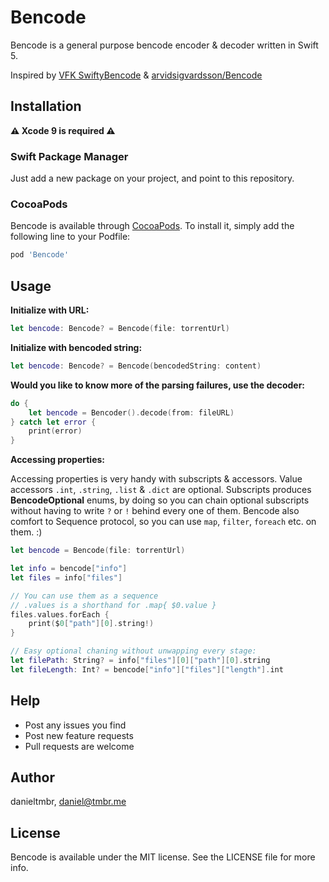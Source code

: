 # Bencode

Bencode is a general purpose bencode encoder & decoder written in Swift 5.

Inspired by [VFK SwiftyBencode][vfk] & [arvidsigvardsson/Bencode][abc]

## Installation

**⚠️ Xcode 9 is required ⚠️**

### Swift Package Manager

Just add a new package on your project, and point to this repository.

### CocoaPods

Bencode is available through [CocoaPods](http://cocoapods.org).
To install it, simply add the following line to your Podfile:

```ruby
pod 'Bencode'
```

## Usage

**Initialize with URL:**

```swift
let bencode: Bencode? = Bencode(file: torrentUrl)
```

**Initialize with bencoded string:**

```swift
let bencode: Bencode? = Bencode(bencodedString: content)
```

**Would you like to know more of the parsing failures, use the decoder:**

```swift
do {
    let bencode = Bencoder().decode(from: fileURL)
} catch let error {
    print(error)
}
```

**Accessing properties:**

Accessing properties is very handy with subscripts & accessors.
Value accessors `.int`, `.string`, `.list` & `.dict` are optional.
Subscripts produces **BencodeOptional** enums, by doing so you can chain optional subscripts without having to write `?` or `!` behind every one of them.
Bencode also comfort to Sequence protocol, so you can use `map`, `filter`, `foreach` etc. on them. :)

```swift
let bencode = Bencode(file: torrentUrl)

let info = bencode["info"]
let files = info["files"]

// You can use them as a sequence
// .values is a shorthand for .map{ $0.value }
files.values.forEach {
    print($0["path"][0].string!)
}

// Easy optional chaning without unwapping every stage:
let filePath: String? = info["files"][0]["path"][0].string
let fileLength: Int? = bencode["info"]["files"]["length"].int
```

## Help

* Post any issues you find
* Post new feature requests
* Pull requests are welcome

## Author

danieltmbr, daniel@tmbr.me

## License

Bencode is available under the MIT license. See the LICENSE file for more info.


[vfk]: https://github.com/VFK/SwiftyBencode
[abc]: https://github.com/arvidsigvardsson/Bencode
